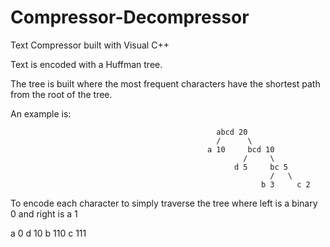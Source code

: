 # Compressor-Decompressor
Text Compressor built with Visual C++

Text is encoded with a Huffman tree.

The tree is built where the most frequent characters have the shortest path from the root of the tree.

An example is:

                                                  abcd 20
                                                  /      \
                                                a 10     bcd 10
                                                        /     \
                                                      d 5     bc 5
                                                              /   \
                                                            b 3     c 2
                                                          
                                                          
To encode each character to simply traverse the tree where left is a binary 0 and right is a 1

a   0
d   10
b   110
c   111
